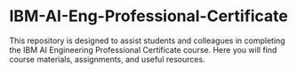 # IBM-AI-Eng-Professional-Certificate
This repository is designed to assist students and colleagues in completing the IBM AI Engineering Professional Certificate course. Here you will find course materials, assignments, and useful resources.
